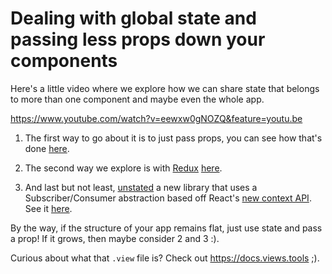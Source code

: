 # Dealing with global state and passing less props down your components

Here's a little video where we explore how we can share state that belongs to
more than one component and maybe even the whole app.

https://www.youtube.com/watch?v=eewxw0gNOZQ&feature=youtu.be

1. The first way to go about it is to just pass props, you can see how that's
   done [here](https://github.com/viewstools/dealing-with-global-app-state/commit/7ed532750053c6d157bedd159e9099aaaa8aa937).

2. The second way we explore is with [Redux](https://redux.js.org)
   [here](https://github.com/viewstools/dealing-with-global-app-state/commit/ee1d1e00643e3fbb46267874d424881755f53bfa).

3. And last but not least, [unstated](https://github.com/jamiebuilds/unstated) a
   new library that uses a Subscriber/Consumer abstraction based off React's
   [new context API](https://github.com/reactjs/rfcs/pull/2). See it [here](https://github.com/viewstools/dealing-with-global-app-state/commit/3d49d77ce306a17354dee89e40143ab9174cb370).

By the way, if the structure of your app remains flat, just use state and pass a
prop! If it grows, then maybe consider 2 and 3 :).

Curious about what that `.view` file is? Check out https://docs.views.tools ;).
